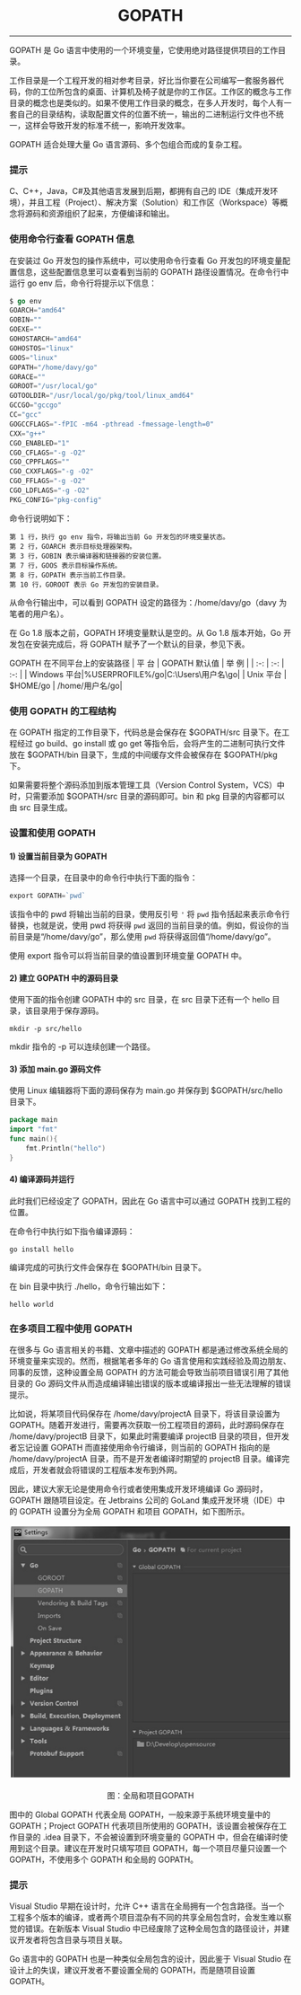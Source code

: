 <center><h1>GOPATH</h1></center>

---

GOPATH 是 Go 语言中使用的一个环境变量，它使用绝对路径提供项目的工作目录。

工作目录是一个工程开发的相对参考目录，好比当你要在公司编写一套服务器代码，你的工位所包含的桌面、计算机及椅子就是你的工作区。工作区的概念与工作目录的概念也是类似的。如果不使用工作目录的概念，在多人开发时，每个人有一套自己的目录结构，读取配置文件的位置不统一，输出的二进制运行文件也不统一，这样会导致开发的标准不统一，影响开发效率。

GOPATH 适合处理大量 Go 语言源码、多个包组合而成的复杂工程。

### 提示

C、C++，Java，C#及其他语言发展到后期，都拥有自己的 IDE（集成开发环境），并且工程（Project）、解决方案（Solution）和工作区（Workspace）等概念将源码和资源组织了起来，方便编译和输出。

### 使用命令行查看 GOPATH 信息

在安装过 Go 开发包的操作系统中，可以使用命令行查看 Go 开发包的环境变量配置信息，这些配置信息里可以查看到当前的 GOPATH 路径设置情况。在命令行中运行 go env 后，命令行将提示以下信息：

```go
$ go env
GOARCH="amd64"
GOBIN=""
GOEXE=""
GOHOSTARCH="amd64"
GOHOSTOS="linux"
GOOS="linux"
GOPATH="/home/davy/go"
GORACE=""
GOROOT="/usr/local/go"
GOTOOLDIR="/usr/local/go/pkg/tool/linux_amd64"
GCCGO="gccgo"
CC="gcc"
GOGCCFLAGS="-fPIC -m64 -pthread -fmessage-length=0"
CXX="g++"
CGO_ENABLED="1"
CGO_CFLAGS="-g -O2"
CGO_CPPFLAGS=""
CGO_CXXFLAGS="-g -O2"
CGO_FFLAGS="-g -O2"
CGO_LDFLAGS="-g -O2"
PKG_CONFIG="pkg-config"
```

命令行说明如下：

```
第 1 行，执行 go env 指令，将输出当前 Go 开发包的环境变量状态。
第 2 行，GOARCH 表示目标处理器架构。
第 3 行，GOBIN 表示编译器和链接器的安装位置。
第 7 行，GOOS 表示目标操作系统。
第 8 行，GOPATH 表示当前工作目录。
第 10 行，GOROOT 表示 Go 开发包的安装目录。
```

从命令行输出中，可以看到 GOPATH 设定的路径为：/home/davy/go（davy 为笔者的用户名）。

在 Go 1.8 版本之前，GOPATH 环境变量默认是空的。从 Go 1.8 版本开始，Go 开发包在安装完成后，将 GOPATH 赋予了一个默认的目录，参见下表。

GOPATH 在不同平台上的安装路径
| 平 台 | GOPATH 默认值 | 举 例 |
| :-: | :-: | :-: |
| Windows 平台|%USERPROFILE%/go|C:\Users\用户名\go|
| Unix 平台 | \$HOME/go | /home/用户名/go|

### 使用 GOPATH 的工程结构

在 GOPATH 指定的工作目录下，代码总是会保存在 $GOPATH/src 目录下。在工程经过 go build、go install 或 go get 等指令后，会将产生的二进制可执行文件放在 $GOPATH/bin 目录下，生成的中间缓存文件会被保存在 \$GOPATH/pkg 下。

如果需要将整个源码添加到版本管理工具（Version Control System，VCS）中时，只需要添加 \$GOPATH/src 目录的源码即可。bin 和 pkg 目录的内容都可以由 src 目录生成。

### 设置和使用 GOPATH

#### 1) 设置当前目录为 GOPATH

选择一个目录，在目录中的命令行中执行下面的指令：

```go
export GOPATH=`pwd`
```

该指令中的 pwd 将输出当前的目录，使用反引号 `'` 将 `pwd` 指令括起来表示命令行替换，也就是说，使用 pwd 将获得 `pwd` 返回的当前目录的值。例如，假设你的当前目录是“/home/davy/go”，那么使用 `pwd` 将获得返回值“/home/davy/go”。

使用 export 指令可以将当前目录的值设置到环境变量 GOPATH 中。

#### 2) 建立 GOPATH 中的源码目录

使用下面的指令创建 GOPATH 中的 src 目录，在 src 目录下还有一个 hello 目录，该目录用于保存源码。

```
mkdir -p src/hello
```

mkdir 指令的 -p 可以连续创建一个路径。

#### 3) 添加 main.go 源码文件

使用 Linux 编辑器将下面的源码保存为 main.go 并保存到 \$GOPATH/src/hello 目录下。

```go
package main
import "fmt"
func main(){
    fmt.Println("hello")
}
```

#### 4) 编译源码并运行

此时我们已经设定了 GOPATH，因此在 Go 语言中可以通过 GOPATH 找到工程的位置。

在命令行中执行如下指令编译源码：

```
go install hello
```

编译完成的可执行文件会保存在 \$GOPATH/bin 目录下。

在 bin 目录中执行 ./hello，命令行输出如下：

```
hello world
```

### 在多项目工程中使用 GOPATH

在很多与 Go 语言相关的书籍、文章中描述的 GOPATH 都是通过修改系统全局的环境变量来实现的。然而，根据笔者多年的 Go 语言使用和实践经验及周边朋友、同事的反馈，这种设置全局 GOPATH 的方法可能会导致当前项目错误引用了其他目录的 Go 源码文件从而造成编译输出错误的版本或编译报出一些无法理解的错误提示。

比如说，将某项目代码保存在 /home/davy/projectA 目录下，将该目录设置为 GOPATH。随着开发进行，需要再次获取一份工程项目的源码，此时源码保存在 /home/davy/projectB 目录下，如果此时需要编译 projectB 目录的项目，但开发者忘记设置 GOPATH 而直接使用命令行编译，则当前的 GOPATH 指向的是 /home/davy/projectA 目录，而不是开发者编译时期望的 projectB 目录。编译完成后，开发者就会将错误的工程版本发布到外网。

因此，建议大家无论是使用命令行或者使用集成开发环境编译 Go 源码时，GOPATH 跟随项目设定。在 Jetbrains 公司的 GoLand 集成开发环境（IDE）中的 GOPATH 设置分为全局 GOPATH 和项目 GOPATH，如下图所示。

<div align=center> 
    <img src="../../img/7-包/02-GOPATH/全局和项目GOPATH.jpg"/> 
    <p>图：全局和项目GOPATH</p>
</div>

图中的 Global GOPATH 代表全局 GOPATH，一般来源于系统环境变量中的 GOPATH；Project GOPATH 代表项目所使用的 GOPATH，该设置会被保存在工作目录的 .idea 目录下，不会被设置到环境变量的 GOPATH 中，但会在编译时使用到这个目录。建议在开发时只填写项目 GOPATH，每一个项目尽量只设置一个 GOPATH，不使用多个 GOPATH 和全局的 GOPATH。

### 提示

Visual Studio 早期在设计时，允许 C++ 语言在全局拥有一个包含路径。当一个工程多个版本的编译，或者两个项目混杂有不同的共享全局包含时，会发生难以察觉的错误。在新版本 Visual Studio 中已经废除了这种全局包含的路径设计，并建议开发者将包含目录与项目关联。

Go 语言中的 GOPATH 也是一种类似全局包含的设计，因此鉴于 Visual Studio 在设计上的失误，建议开发者不要设置全局的 GOPATH，而是随项目设置 GOPATH。

